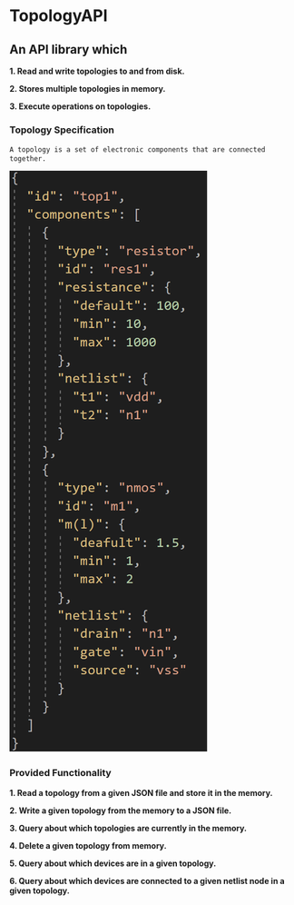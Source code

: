# TopologyAPI

## An API library which

**1. Read and write topologies to and from disk.**

**2. Stores multiple topologies in memory.**

**3. Execute operations on topologies.**

### Topology Specification

    A topology is a set of electronic components that are connected together.

![example topology](README/topology.png)

### Provided Functionality

**1. Read a topology from a given JSON file and store it in the memory.**

**2. Write a given topology from the memory to a JSON file.**

**3. Query about which topologies are currently in the memory.**

**4. Delete a given topology from memory.**

**5. Query about which devices are in a given topology.**

**6. Query about which devices are connected to a given netlist node in a given topology.**
